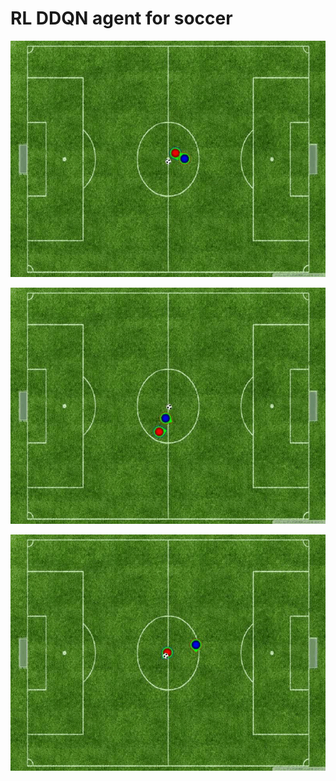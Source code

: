 # RL DDQN agent for soccer
![Alt Text](scoring_gif.gif)

![Alt Text](scoring2.gif)


![Alt Text](gif3.gif)
